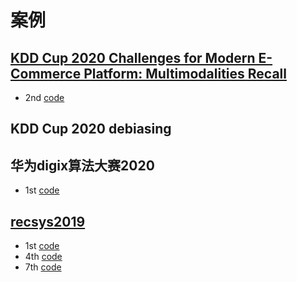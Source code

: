 # 案例

## [KDD Cup 2020 Challenges for Modern E-Commerce Platform: Multimodalities Recall]()
- 2nd [code](https://github.com/zuokai/KDDCUP_2020_MultimodalitiesRecall_2nd_Place)

## KDD Cup 2020 debiasing


## 华为digix算法大赛2020
- 1st [code](https://github.com/digix2020/digix2020_ctr_rank1)

## [recsys2019](https://github.com/federicoparroni/recsys2019)
- 1st [code](https://github.com/logicai-io/recsys2019)
- 4th [code](https://github.com/rosetta-ai/rosetta_recsys2019)
- 7th [code](https://github.com/mustelideos/recsys-challenge-2019)
